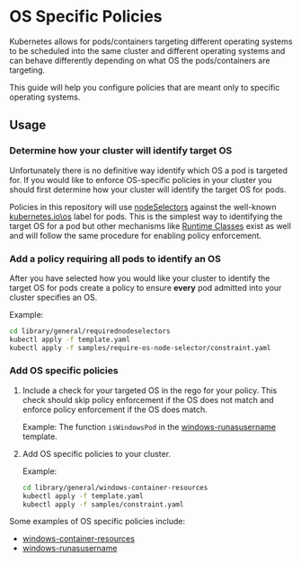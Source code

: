 # OS Specific Policies

Kubernetes allows for pods/containers targeting different operating systems to be scheduled into the same cluster and different operating systems and can behave differently depending on what OS the pods/containers are targeting.

This guide will help you configure policies that are meant only to specific operating systems.

## Usage

### Determine how your cluster will identify target OS

Unfortunately there is no definitive way identify which OS a pod is targeted for.
If you would like to enforce OS-specific policies in your cluster you should first determine how your cluster will identify the target OS for pods.

Policies in this repository will use [nodeSelectors](https://v1-18.docs.kubernetes.io/docs/concepts/scheduling-eviction/assign-pod-node/#nodeselector) against the well-known [kubernetes.io\os](https://kubernetes.io/docs/reference/labels-annotations-taints/#kubernetes-io-os) label for pods. This is the simplest way to identifying the target OS for a pod but other mechanisms like [Runtime Classes](https://kubernetes.io/docs/concepts/containers/runtime-class/) exist as well and will follow the same procedure for enabling policy enforcement.

### Add a policy requiring all pods to identify an OS

After you have selected how you would like your cluster to identify the target OS for pods create a policy to ensure **every** pod admitted into your cluster specifies an OS.

Example:

```bash
cd library/general/requirednodeselectors
kubectl apply -f template.yaml
kubectl apply -f samples/require-os-node-selector/constraint.yaml
```

### Add OS specific policies

1. Include a check for your targeted OS in the rego for your policy. This check should skip policy enforcement if the OS does not match and enforce policy enforcement if the OS does match.

    Example: The function `isWindowsPod` in the [windows-runasusername](./library/pod-security-policy/windows-runasusername/template.yaml) template.

1. Add OS specific policies to your cluster.

    Example:

    ```bash
    cd library/general/windows-container-resources
    kubectl apply -f template.yaml
    kubectl apply -f samples/constraint.yaml
    ```

Some examples of OS specific policies include:

- [windows-container-resources](./library/general/windows-container-resources)
- [windows-runasusername](./library/pod-security-policy/windows-runasusername)

